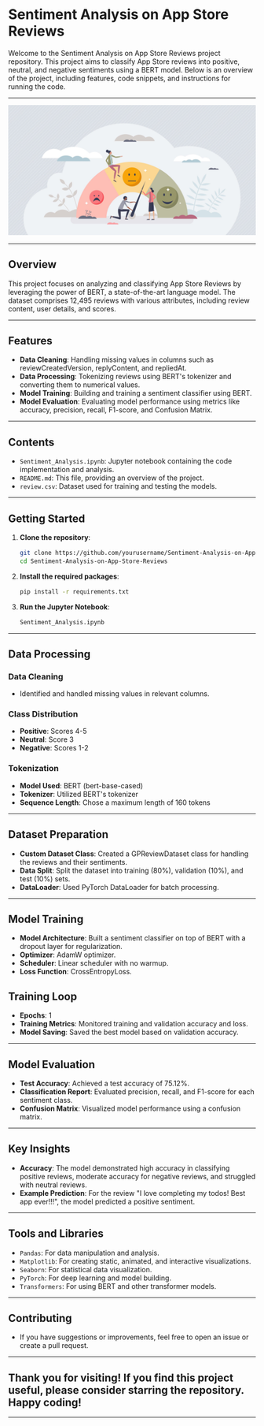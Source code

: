 # Sentiment Analysis on App Store Reviews

Welcome to the Sentiment Analysis on App Store Reviews project repository. This project aims to classify App Store reviews into positive, neutral, and negative sentiments using a BERT model. Below is an overview of the project, including features, code snippets, and instructions for running the code.

---

<div align="center">
  <img src="./Sentiment-Analysis.jpeg" alt="App Store Reviews" style="border:none;">
</div>

---

## Overview

This project focuses on analyzing and classifying App Store Reviews by leveraging the power of BERT, a state-of-the-art language model. The dataset comprises 12,495 reviews with various attributes, including review content, user details, and scores.

---

## Features

- **Data Cleaning**: Handling missing values in columns such as reviewCreatedVersion, replyContent, and repliedAt.
- **Data Processing**: Tokenizing reviews using BERT's tokenizer and converting them to numerical values.
- **Model Training**: Building and training a sentiment classifier using BERT.
- **Model Evaluation**: Evaluating model performance using metrics like accuracy, precision, recall, F1-score, and Confusion Matrix.

---

## Contents

- `Sentiment_Analysis.ipynb`: Jupyter notebook containing the code implementation and analysis.
- `README.md`: This file, providing an overview of the project.
- `review.csv`: Dataset used for training and testing the models.

---

## Getting Started

1. **Clone the repository**:
   ```bash
   git clone https://github.com/yourusername/Sentiment-Analysis-on-App-Store-Reviews.git
   cd Sentiment-Analysis-on-App-Store-Reviews
2. **Install the required packages**:
   ```bash
   pip install -r requirements.txt
3. **Run the Jupyter Notebook**:
   ```bash
   Sentiment_Analysis.ipynb

---

## Data Processing
### Data Cleaning
- Identified and handled missing values in relevant columns.
### Class Distribution
- **Positive**: Scores 4-5
- **Neutral**: Score 3
- **Negative**: Scores 1-2
### Tokenization
- **Model Used**: BERT (bert-base-cased)
- **Tokenizer**: Utilized BERT's tokenizer
- **Sequence Length**: Chose a maximum length of 160 tokens

---

## Dataset Preparation
- **Custom Dataset Class**: Created a GPReviewDataset class for handling the reviews and their sentiments.
- **Data Split**: Split the dataset into training (80%), validation (10%), and test (10%) sets.
- **DataLoader**: Used PyTorch DataLoader for batch processing.

---

## Model Training
- **Model Architecture**: Built a sentiment classifier on top of BERT with a dropout layer for regularization.
- **Optimizer**: AdamW optimizer.
- **Scheduler**: Linear scheduler with no warmup.
- **Loss Function**: CrossEntropyLoss.
## Training Loop
- **Epochs**: 1
- **Training Metrics**: Monitored training and validation accuracy and loss.
- **Model Saving**: Saved the best model based on validation accuracy.

---

## Model Evaluation
- **Test Accuracy**: Achieved a test accuracy of 75.12%.
- **Classification Report**: Evaluated precision, recall, and F1-score for each sentiment class.
- **Confusion Matrix**: Visualized model performance using a confusion matrix.

---

## Key Insights
- **Accuracy**: The model demonstrated high accuracy in classifying positive reviews, moderate accuracy for negative reviews, and struggled with neutral reviews.
- **Example Prediction**: For the review "I love completing my todos! Best app ever!!!", the model predicted a positive sentiment.

---

## Tools and Libraries
- `Pandas`: For data manipulation and analysis.
- `Matplotlib`: For creating static, animated, and interactive visualizations.
- `Seaborn`: For statistical data visualization.
- `PyTorch`: For deep learning and model building.
- `Transformers`: For using BERT and other transformer models.

---

## Contributing
- If you have suggestions or improvements, feel free to open an issue or create a pull request.

---

## Thank you for visiting! If you find this project useful, please consider starring the repository. Happy coding!

---
   
